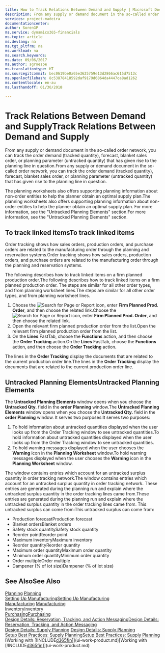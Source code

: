 ```yaml
---
title: How to Track Relations Between Demand and Supply | Microsoft Docs
description: From any supply or demand document in the so-called order network, you can track the order demand (tracked quantity), forecast, blanket sales order, or planning parameter (untracked quantity) that has given rise to the planning line in question.
services: project-madeira
documentationcenter: 
author: SorenGP
ms.service: dynamics365-financials
ms.topic: article
ms.devlang: na
ms.tgt_pltfrm: na
ms.workload: na
ms.search.keywords: 
ms.date: 09/06/2017
ms.author: sgroespe
ms.translationtype: HT
ms.sourcegitcommit: bec0619be0a65e3625759e13d2866ac615d7513c
ms.openlocfilehash: 8c53878418592daf9179d6864da4447ca8ad1262
ms.contentlocale: en-au
ms.lasthandoff: 01/30/2018

---
```

# <a name="track-relations-between-demand-and-supply"></a><span data-ttu-id="4db91-103">Track Relations Between Demand and Supply</span><span class="sxs-lookup"><span data-stu-id="4db91-103">Track Relations Between Demand and Supply</span></span>
<span data-ttu-id="4db91-104">From any supply or demand document in the so-called order network, you can track the order demand (tracked quantity), forecast, blanket sales order, or planning parameter (untracked quantity) that has given rise to the planning line in question.</span><span class="sxs-lookup"><span data-stu-id="4db91-104">From any supply or demand document in the so-called order network, you can track the order demand (tracked quantity), forecast, blanket sales order, or planning parameter (untracked quantity) that has given rise to the planning line in question.</span></span>

<span data-ttu-id="4db91-105">The planning worksheets also offers supporting planning information about non-order entities to help the planner obtain an optimal supply plan.</span><span class="sxs-lookup"><span data-stu-id="4db91-105">The planning worksheets also offers supporting planning information about non-order entities to help the planner obtain an optimal supply plan.</span></span> <span data-ttu-id="4db91-106">For more information, see the "Untracked Planning Elements" section.</span><span class="sxs-lookup"><span data-stu-id="4db91-106">For more information, see the "Untracked Planning Elements" section.</span></span>

## <a name="to-track-linked-items"></a><span data-ttu-id="4db91-107">To track linked items</span><span class="sxs-lookup"><span data-stu-id="4db91-107">To track linked items</span></span>
<span data-ttu-id="4db91-108">Order tracking shows how sales orders, production orders, and purchase orders are related to the manufacturing order through the planning and reservation systems.</span><span class="sxs-lookup"><span data-stu-id="4db91-108">Order tracking shows how sales orders, production orders, and purchase orders are related to the manufacturing order through the planning and reservation systems.</span></span>

<span data-ttu-id="4db91-109">The following describes how to track linked items on a firm planned production order.</span><span class="sxs-lookup"><span data-stu-id="4db91-109">The following describes how to track linked items on a firm planned production order.</span></span> <span data-ttu-id="4db91-110">The steps are similar for all other order types, and from planning worksheet lines.</span><span class="sxs-lookup"><span data-stu-id="4db91-110">The steps are similar for all other order types, and from planning worksheet lines.</span></span>

1. <span data-ttu-id="4db91-111">Choose the ![Search for Page or Report](media/ui-search/search_small.png "Search for Page or Report icon") icon, enter **Firm Planned Prod. Order**, and then choose the related link.</span><span class="sxs-lookup"><span data-stu-id="4db91-111">Choose the ![Search for Page or Report](media/ui-search/search_small.png "Search for Page or Report icon") icon, enter **Firm Planned Prod. Order**, and then choose the related link.</span></span>
2. <span data-ttu-id="4db91-112">Open the relevant firm planned production order from the list.</span><span class="sxs-lookup"><span data-stu-id="4db91-112">Open the relevant firm planned production order from the list.</span></span>
3. <span data-ttu-id="4db91-113">On the **Lines** FastTab, choose the **Functions** action, and then choose the **Order Tracking** action.</span><span class="sxs-lookup"><span data-stu-id="4db91-113">On the **Lines** FastTab, choose the **Functions** action, and then choose the **Order Tracking** action.</span></span>

<span data-ttu-id="4db91-114">The lines in the **Order Tracking** display the documents that are related to the current production order line.</span><span class="sxs-lookup"><span data-stu-id="4db91-114">The lines in the **Order Tracking** display the documents that are related to the current production order line.</span></span>

## <a name="untracked-planning-elements"></a><span data-ttu-id="4db91-115">Untracked Planning Elements</span><span class="sxs-lookup"><span data-stu-id="4db91-115">Untracked Planning Elements</span></span>
<span data-ttu-id="4db91-116">The **Untracked Planning Elements** window opens when you choose the **Untracked Qty.** field in the **order Planning** window.</span><span class="sxs-lookup"><span data-stu-id="4db91-116">The **Untracked Planning Elements** window opens when you choose the **Untracked Qty.** field in the **order Planning** window.</span></span> <span data-ttu-id="4db91-117">It serves two purposes:</span><span class="sxs-lookup"><span data-stu-id="4db91-117">It serves two purposes:</span></span>

1. <span data-ttu-id="4db91-118">To hold information about untracked quantities displayed when the user looks up from the Order Tracking window to see untracked quantities.</span><span class="sxs-lookup"><span data-stu-id="4db91-118">To hold information about untracked quantities displayed when the user looks up from the Order Tracking window to see untracked quantities.</span></span>
2. <span data-ttu-id="4db91-119">To hold warning messages displayed when the user chooses the **Warning** icon in the **Planning Worksheet** window.</span><span class="sxs-lookup"><span data-stu-id="4db91-119">To hold warning messages displayed when the user chooses the **Warning** icon in the **Planning Worksheet** window.</span></span>

<span data-ttu-id="4db91-120">The window contains entries which account for an untracked surplus quantity in order tracking network.</span><span class="sxs-lookup"><span data-stu-id="4db91-120">The window contains entries which account for an untracked surplus quantity in order tracking network.</span></span> <span data-ttu-id="4db91-121">These entries are generated during the planning run and explain where the untracked surplus quantity in the order tracking lines came from.</span><span class="sxs-lookup"><span data-stu-id="4db91-121">These entries are generated during the planning run and explain where the untracked surplus quantity in the order tracking lines came from.</span></span> <span data-ttu-id="4db91-122">This untracked surplus can come from:</span><span class="sxs-lookup"><span data-stu-id="4db91-122">This untracked surplus can come from:</span></span>

- <span data-ttu-id="4db91-123">Production forecast</span><span class="sxs-lookup"><span data-stu-id="4db91-123">Production forecast</span></span>
- <span data-ttu-id="4db91-124">Blanket orders</span><span class="sxs-lookup"><span data-stu-id="4db91-124">Blanket orders</span></span>
- <span data-ttu-id="4db91-125">Safety stock quantity</span><span class="sxs-lookup"><span data-stu-id="4db91-125">Safety stock quantity</span></span>
- <span data-ttu-id="4db91-126">Reorder point</span><span class="sxs-lookup"><span data-stu-id="4db91-126">Reorder point</span></span>
- <span data-ttu-id="4db91-127">Maximum inventory</span><span class="sxs-lookup"><span data-stu-id="4db91-127">Maximum inventory</span></span>
- <span data-ttu-id="4db91-128">Reorder quantity</span><span class="sxs-lookup"><span data-stu-id="4db91-128">Reorder quantity</span></span>
- <span data-ttu-id="4db91-129">Maximum order quantity</span><span class="sxs-lookup"><span data-stu-id="4db91-129">Maximum order quantity</span></span>
- <span data-ttu-id="4db91-130">Minimum order quantity</span><span class="sxs-lookup"><span data-stu-id="4db91-130">Minimum order quantity</span></span>
- <span data-ttu-id="4db91-131">Order multiple</span><span class="sxs-lookup"><span data-stu-id="4db91-131">Order multiple</span></span>
- <span data-ttu-id="4db91-132">Dampener (% of lot size)</span><span class="sxs-lookup"><span data-stu-id="4db91-132">Dampener (% of lot size)</span></span>

## <a name="see-also"></a><span data-ttu-id="4db91-133">See Also</span><span class="sxs-lookup"><span data-stu-id="4db91-133">See Also</span></span>  
<span data-ttu-id="4db91-134">[Planning](production-planning.md) </span><span class="sxs-lookup"><span data-stu-id="4db91-134">[Planning](production-planning.md) </span></span>  
[<span data-ttu-id="4db91-135">Setting Up Manufacturing</span><span class="sxs-lookup"><span data-stu-id="4db91-135">Setting Up Manufacturing</span></span>](production-configure-production-processes.md)  
<span data-ttu-id="4db91-136">[Manufacturing](production-manage-manufacturing.md)  </span><span class="sxs-lookup"><span data-stu-id="4db91-136">[Manufacturing](production-manage-manufacturing.md)  </span></span>  
[<span data-ttu-id="4db91-137">Inventory</span><span class="sxs-lookup"><span data-stu-id="4db91-137">Inventory</span></span>](inventory-manage-inventory.md)  
[<span data-ttu-id="4db91-138">Purchasing</span><span class="sxs-lookup"><span data-stu-id="4db91-138">Purchasing</span></span>](purchasing-manage-purchasing.md)  
[<span data-ttu-id="4db91-139">Design Details: Reservation, Tracking, and Action Messaging</span><span class="sxs-lookup"><span data-stu-id="4db91-139">Design Details: Reservation, Tracking, and Action Messaging</span></span>](design-details-reservation-order-tracking-and-action-messaging.md)  
<span data-ttu-id="4db91-140">[Design Details: Supply Planning](design-details-supply-planning.md) </span><span class="sxs-lookup"><span data-stu-id="4db91-140">[Design Details: Supply Planning](design-details-supply-planning.md) </span></span>  
[<span data-ttu-id="4db91-141">Setup Best Practices: Supply Planning</span><span class="sxs-lookup"><span data-stu-id="4db91-141">Setup Best Practices: Supply Planning</span></span>](setup-best-practices-supply-planning.md)  
<span data-ttu-id="4db91-142">[Working with [!INCLUDE[d365fin](includes/d365fin_md.md)]](ui-work-product.md)</span><span class="sxs-lookup"><span data-stu-id="4db91-142">[Working with [!INCLUDE[d365fin](includes/d365fin_md.md)]](ui-work-product.md)</span></span>

